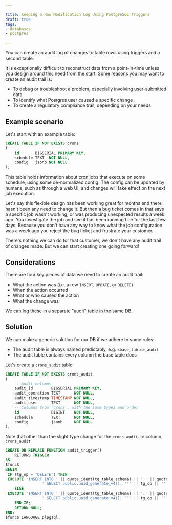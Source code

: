 ```yaml
---

title: Keeping a Row Modification Log Using PostgreSQL Triggers
draft: true
tags:
- databases
- postgres

---
```


You can create an audit log of changes to table rows using triggers and a second table.

It is exceptionally difficult to reconstruct data from a point-in-time unless you design around this need from the start. Some reasons you may want to create an audit trail is:

- To debug or troubleshoot a problem, especially involving user-submitted data
- To identify what Postgres user caused a specific change
- To create a regulatory compliance trail, depending on your needs

## Example scenario

Let's start with an example table:

```sql
CREATE TABLE IF NOT EXISTS crons
(
    id       BIGSERIAL PRIMARY KEY,
    schedule TEXT  NOT NULL,
    config   jsonb NOT NULL
);
```

This table holds information about cron jobs that execute on some schedule, using some de-normalized config. The config can be updated by humans, such as through a web UI, and changes will take effect on the next job execution.

Let's say this flexible design has been working great for months and there hasn't been any need to change it. But then a bug ticket comes in that says a specific job wasn't working, or was producing unexpected results a week ago. You investigate the job and see it has been running fine for the last few days. Because you don't have any way to know what the job configuration was a week ago you reject the bug ticket and frustrate your customer.

There's nothing we can do for that customer, we don't have any audit trail of changes made. But we can start creating one going forward!

## Considerations

There are four key pieces of data we need to create an audit trail:

- What the action was (i.e. a row `INSERT`, `UPDATE`, or `DELETE`)
- When the action occurred
- What or who caused the action
- What the change was

We can log these in a separate "audit" table in the same DB.

## Solution

We can make a generic solution for our DB if we adhere to some rules:

- The audit table is always named predictably, e.g. `<base_table>_audit`
- The audit table contains every column the base table does

Let's create a `crons_audit` table:

```sql
CREATE TABLE IF NOT EXISTS crons_audit
(
    -- Audit columns
    audit_id        BIGSERIAL PRIMARY KEY,
    audit_operation TEXT      NOT NULL,
    audit_timestamp TIMESTAMP NOT NULL,
    audit_user      TEXT      NOT NULL,
    -- Columns from `crons`, with the same types and order
    id              BIGINT    NOT NULL,
    schedule        TEXT      NOT NULL,
    config          jsonb     NOT NULL
);
```

Note that other than the slight type change for the `crons_audit.id` column, `crons_audit` 

```sql
CREATE OR REPLACE FUNCTION audit_trigger()  
    RETURNS TRIGGER  
AS  
$func$  
BEGIN  
 IF (tg_op = 'DELETE') THEN  
 EXECUTE 'INSERT INTO ' || quote_ident(tg_table_schema) || '.' || quote_ident(tg_table_name || '_audit') ||  
                ' SELECT public.uuid_generate_v4(), ''' || tg_op || ''', now(), user, $1.*' USING old;  
    ELSE  
 EXECUTE 'INSERT INTO ' || quote_ident(tg_table_schema) || '.' || quote_ident(tg_table_name || '_audit') ||  
                ' SELECT public.uuid_generate_v4(), ''' || tg_op || ''', now(), user, $1.*' USING new;  
    END IF;  
    RETURN NULL;  
END;  
$func$ LANGUAGE plpgsql;
```
<!--stackedit_data:
eyJoaXN0b3J5IjpbMTA2Mjg3OTczMCwtNjMzNDUyOTE2XX0=
-->